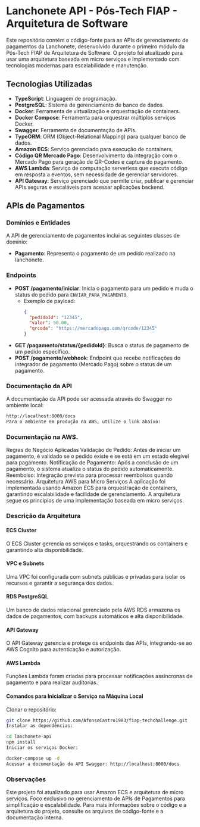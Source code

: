 # Lanchonete API - Pós-Tech FIAP - Arquitetura de Software

Este repositório contém o código-fonte para as APIs de gerenciamento de pagamentos da Lanchonete, desenvolvido durante o primeiro módulo da Pós-Tech FIAP de Arquitetura de Software. O projeto foi atualizado para usar uma arquitetura baseada em micro serviços e implementado com tecnologias modernas para escalabilidade e manutenção.

## Tecnologias Utilizadas

- **TypeScript**: Linguagem de programação.
- **PostgreSQL**: Sistema de gerenciamento de banco de dados.
- **Docker**: Ferramenta de virtualização e orquestração de containers.
- **Docker Compose**: Ferramenta para orquestrar múltiplos serviços Docker.
- **Swagger**: Ferramenta de documentação de APIs.
- **TypeORM**: ORM (Object-Relational Mapping) para qualquer banco de dados.
- **Amazon ECS**: Serviço gerenciado para execução de containers.
- **Código QR Mercado Pago**: Desenvolvimento da integração com o Mercado Pago para geração de QR-Codes e captura do pagamento.
- **AWS Lambda**: Serviço de computação serverless que executa código em resposta a eventos, sem necessidade de gerenciar servidores.
- **API Gateway**: Serviço gerenciado que permite criar, publicar e gerenciar APIs seguras e escaláveis para acessar aplicações backend.

## APIs de Pagamentos

### Domínios e Entidades

A API de gerenciamento de pagamentos inclui as seguintes classes de domínio:

- **Pagamento**: Representa o pagamento de um pedido realizado na lanchonete.

### Endpoints

- **POST /pagamento/iniciar**: Inicia o pagamento para um pedido e muda o status do pedido para `ENVIAR_PARA_PAGAMENTO`.
  - Exemplo de payload:
    ```json
    {
      "pedidoId": "12345",
      "valor": 50.00,
      "qrcode": "https://mercadopago.com/qrcode/12345"
    }
    ```
- **GET /pagamento/status/{pedidoId}**: Busca o status de pagamento de um pedido específico.
- **POST /pagamento/webhook**: Endpoint que recebe notificações do integrador de pagamento (Mercado Pago) sobre o status de um pagamento.

### Documentação da API

A documentação da API pode ser acessada através do Swagger no ambiente local:

```bash
http://localhost:8000/docs
Para o ambiente em produção na AWS, utilize o link abaixo:
```

### Documentação na AWS.

Regras de Negócio Aplicadas
Validação de Pedido: Antes de iniciar um pagamento, é validado se o pedido existe e se está em um estado elegível para pagamento.
Notificação de Pagamento: Após a conclusão de um pagamento, o sistema atualiza o status do pedido automaticamente.
Reembolso: Integração prevista para processar reembolsos quando necessário.
Arquitetura AWS para Micro Serviços
A aplicação foi implementada usando Amazon ECS para orquestração de containers, garantindo escalabilidade e facilidade de gerenciamento. A arquitetura segue os princípios de uma implementação baseada em micro serviços.

### Descrição da Arquitetura
#### ECS Cluster
O ECS Cluster gerencia os serviços e tasks, orquestrando os containers e garantindo alta disponibilidade.

#### VPC e Subnets
Uma VPC foi configurada com subnets públicas e privadas para isolar os recursos e garantir a segurança dos dados.

#### RDS PostgreSQL
Um banco de dados relacional gerenciado pela AWS RDS armazena os dados de pagamentos, com backups automáticos e alta disponibilidade.

#### API Gateway
O API Gateway gerencia e protege os endpoints das APIs, integrando-se ao AWS Cognito para autenticação e autorização.

#### AWS Lambda
Funções Lambda foram criadas para processar notificações assíncronas de pagamento e para realizar auditorias.

#### Comandos para Inicializar o Serviço na Máquina Local
Clonar o repositório:

```bash
git clone https://github.com/AfonsoCastro1983/fiap-techchallenge.git
Instalar as dependências:
```

```bash
cd lanchonete-api
npm install
Iniciar os serviços Docker:
```

```bash
docker-compose up -d
Acessar a documentação da API Swagger: http://localhost:8000/docs
```

### Observações
Este projeto foi atualizado para usar Amazon ECS e arquitetura de micro serviços.
Foco exclusivo no gerenciamento de APIs de Pagamentos para simplificação e escalabilidade.
Para mais informações sobre o código e a arquitetura do projeto, consulte os arquivos de código-fonte e a documentação interna.